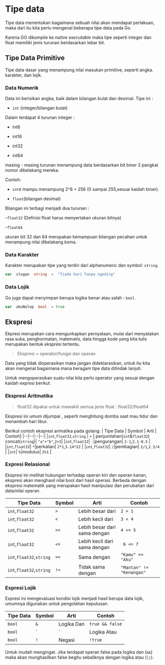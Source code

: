 
# Tipe data

Tipe data menentukan bagaimana sebuah nilai akan mendapat perlakuan, maka dari itu kita perlu mengenal beberapa tipe data pada Go.

Karena GO dikompile ke _native executable_ maka tipe seperti integer dan float memiliki jenis turunan berdasarkan lebar bit.


## Tipe Data Primitive

Tipe data dasar yang menampung nilai masukan primitive, seperti angka. karakter, dan lojik.

### Data Numerik

Data ini berisikan angka, baik dalam bilangan bulat dan desimal. Tipe ini :

-  `int` (integer/bilangan bulat)

Dalam terdapat 4 turunan integer :

- int8

- int16

- int32

- int64

masing - masing turunan menampung data berdasarkan bit biner 2 pangkat nomor dibelakang mereka.

Contoh:

-  `int8` mampu menampung 2^8 = 256 (0 sampai 255,sesuai kaidah biner).

-  `float`(bilangan desimal)

Bilangan ini terbagi menjadi dua turunan :

-`float32` (Definisi float harus menyertakan ukuran bitnya)

-`float64`

ukuran bit 32 dan 64 merupakan kemampuan bilangan pecahan untuk menampung nilai dibelakang koma.

 
### Data Karakter
Karakter merupakan tipe yang terdiri dari alphanumeric dan symbol: `string`.

```go
var  slogan  string  =  "Tiada hari Tanpa ngoding"
```

### Data Lojik
Go juga dapat menyimpan berupa logika benar atau salah : `bool`.

```go
var  akuNolep  bool  = true
```
## Ekspresi

Ekpresi merupakan cara mengunkapkan pernyataan, mulai dari menyatakan rasa suka, penghormatan, matematis, data hingga kode yang kita tulis merupakan bentuk ekspresi tertentu.

> Ekspresi = operator/fungsi dan operan 

Data yang tidak dioperasikan maka jangan dideklarasikan, untuk itu kita akan mengenal bagaimana mana beragam tipe data ditindak lanjuti. 

Untuk mengoperasikan suatu nilai kita perlu operator yang sesuai dengan kaidah expresi berikut.

### Ekspresi Aritmatika

> float32 dipakai untuk mewakili semua jenis float : float32/float64

Ekspresi ini umum dijumpai , seperti menghitung domba saat mau tidur dan menambah hari libur.

Berikut contoh ekspresi arimatika pada golang:
| Tipe Data | Symbol | Arti | Contoh|
|--|--|--|--|
|`int`,`float32`,`string`  | `+` | penjumlahan(`int`&`float32`) concat(`string`)| `"a"+"b"`,`2+3`|
|`int`,`float32`| `-`|pengurangan| `2-1`,`2.1-0.5` |
|`int`,`float32`| `*`|perkalian| `2*1`,`3.14*22` |
|`int`,`float32`| `/`|pembagian| `2/1`,`2.3/4` |
|`int`| `%`|modulus| `2%1` |

### Expresi Relasional

Ekspresi ini melihat hubungan terhadap operan kiri dan operan kanan, ekspresi akan menghasil nilai bool dari hasil operasi.
Berbeda dengan ekspresi matematik yang merupakan hasil manipulasi dan perubahan dari data/nilai operan.

| Tipe Data | Symbol | Arti | Contoh|
|--|--|--|--|
|`int`,`float32`|`>`|Lebih besar dari|`2 > 1`|
|`int`,`float32`|`<`|Lebih kecil dari|`3 < 4` |
|`int`,`float32`|`>=`|Lebih besar dari sama dengan|`4 >= 5`|
|`int`,`float32`|`<=`|Lebih kecil dari sama dengan|` 6 <= 7` |
|`int`,`float32`,`string`|`==`|Sama dengan| `"Kamu" == "Aku"` |
|`int`,`float32`,`string`|`!=`|Tidak sama dengan| `"Mantan" != "Kenangan"`|

### Expresi Lojik
Expresi ini mengevaluasi kondisi lojik menjadi hasil berupa data lojik, umumnya digunakan untuk pengolahan keputusan.

| Tipe Data | Symbol | Arti | Contoh|
|--|--|--|--|
|`bool`| `&`|Logika Dan| `true && false` |
|`bool`| `|`|Logika Atau| `true || false` |
|`bool`| `!`|Negasi| `!true` |

Untuk mudah mengingat. Jika terdapat operan false pada logika dan (`&&`) maka akan munghasilkan false begitu sebaliknya dengan logika atau (`||`).

